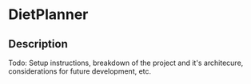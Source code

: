 # DietPlanner

## Description

Todo: Setup instructions, breakdown of the project and it's architecure, considerations for future development, etc.